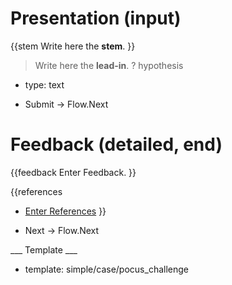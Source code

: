# Presentation (input) #

{{stem
Write here the **stem**.
}}

> Write here the **lead-in**.
? hypothesis
  * type: text

* Submit -> Flow.Next

# Feedback (detailed, end) #

{{feedback
Enter Feedback.
}}

{{references
* [Enter References](References)
}}

* Next -> Flow.Next

___ Template ___

* template: simple/case/pocus_challenge
